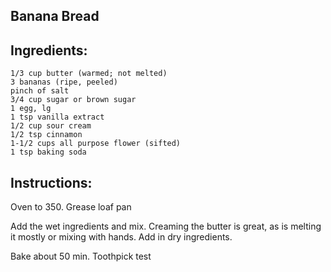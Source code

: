 
## Banana Bread
## Ingredients: 
    1/3 cup	butter (warmed; not melted)
    3 bananas (ripe, peeled)
    pinch of salt
    3/4 cup sugar or brown sugar
    1 egg, lg
    1 tsp vanilla extract
    1/2 cup sour cream
    1/2 tsp cinnamon
    1-1/2 cups all purpose flower (sifted)
    1 tsp baking soda

## Instructions:
Oven to 350. Grease loaf pan

Add the wet ingredients and mix. Creaming the butter is great, as is melting it mostly or mixing with hands. Add in dry ingredients. 

Bake about 50 min. Toothpick test




